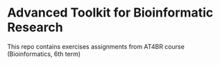 # Advanced Toolkit for Bioinformatic Research

This repo contains exercises assignments from AT4BR course (Bioinformatics, 6th term)
